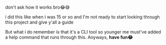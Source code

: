 don't ask how it works bro😂😅

i did this like when i was 15 or so and I'm not ready to start looking through this project and give y'all a guide

But what i do remember is that it's a CLI tool so younger me must've added a help command that runs through this. Anyways, **have fun😂**
